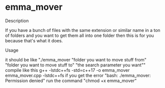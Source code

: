 # emma_mover
Description

If you have a bunch of files with the same extension or similar name in a ton of folders and you want to get them all into one folder then this is for you because that's what it does.

Usage

it should be like "./emma_mover "folder you want to move stuff from" "folder you want to move stuff to" "the search parameter you want""
compile like this g++ -lstdc++fs -std=c++17 -o emma_mover emma_mover.cpp -lstdc++fs
if you get the error "bash: ./emma_mover: Permission denied" run the command "chmod +x emma_mover"
